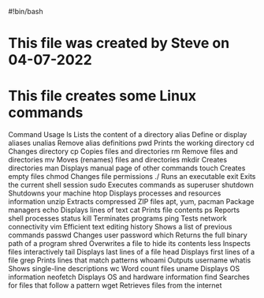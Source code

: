 #!bin/bash


# This file was created by Steve on 04-07-2022

# This file creates some Linux commands 


Command	Usage
ls	Lists the content of a directory
alias	Define or display aliases
unalias	Remove alias definitions
pwd	Prints the working directory
cd	Changes directory
cp	Copies files and directories
rm	Remove files and directories
mv	Moves (renames) files and directories
mkdir	Creates directories
man	Displays manual page of other commands
touch	Creates empty files
chmod	Changes file permissions
./	Runs an executable
exit	Exits the current shell session
sudo	Executes commands as superuser
shutdown	Shutdowns your machine
htop	Displays processes and resources information
unzip	Extracts compressed ZIP files
apt, yum, pacman	Package managers
echo	Displays lines of text
cat	Prints file contents
ps	Reports shell processes status
kill	Terminates programs
ping	Tests network connectivity
vim	Efficient text editing
history	Shows a list of previous commands
passwd	Changes user password
which	Returns the full binary path of a program
shred	Overwrites a file to hide its contents
less	Inspects files interactively
tail	Displays last lines of a file
head	Displays first lines of a file
grep	Prints lines that match patterns
whoami	Outputs username
whatis	Shows single-line descriptions
wc	Word count files
uname	Displays OS information
neofetch	Displays OS and hardware information
find	Searches for files that follow a pattern
wget	Retrieves files from the internet
